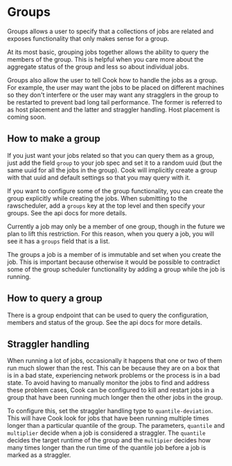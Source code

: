 # Groups

Groups allows a user to specify that a collections of jobs are related and exposes
functionality that only makes sense for a group.

At its most basic, grouping jobs together allows the ability to query the members of the group.
This is helpful when you care more about the aggregate status of the group and less so about
individual jobs.

Groups also allow the user to tell Cook how to handle the jobs as a group.
For example, the user may want the jobs to be placed on different machines so they don't interfere 
or the user may want any stragglers in the group to be restarted to prevent bad long tail performance. 
The former is referred to as host placement and the latter and straggler handling. 
Host placement is coming soon.

## How to make a group

If you just want your jobs related so that you can query them as a group, just add the field `group`
to your job spec and set it to a random uuid (but the same uuid for all the jobs in the group).
Cook will implicitly create a group with that uuid and default settings so that you may query with it.

If you want to configure some of the group functionality, you can create the group explicitly while creating the jobs.
When submitting to the rawscheduler, add a `groups` key at the top level and then specify your groups. 
See the api docs for more details.

Currently a job may only be a member of one group, though in the future we plan to lift this restriction.
For this reason, when you query a job, you will see it has a `groups` field that is a list.

The groups a job is a member of is immutable and set when you create the job. This is important because 
otherwise it would be possible to contradict some of the group scheduler functionality by adding a group
while the job is running.

## How to query a group

There is a group endpoint that can be used to query the configuration, members and status of the group.
See the api docs for more details.

## Straggler handling

When running a lot of jobs, occasionally it happens that one or two of them run much slower than the rest.
This can be because they are on a box that is in a bad state, experiencing network problems or the process
is in a bad state. To avoid having to manually monitor the jobs to find and address these problem cases,
Cook can be configured to kill and restart jobs in a group that have been running much longer then the
other jobs in the group. 

To configure this, set the straggler handling type to `quantile-deviation`. This will have Cook look
for jobs that have been running multiple times longer than a particular quantile of the group. 
The parameters, `quantile` and `multiplier` decide when a job is considered 
a straggler. The `quantile` decides the target runtime of the group and the `multipier` 
decides how many times longer than the run time of the quantile job before a job is marked as a 
straggler.



  

